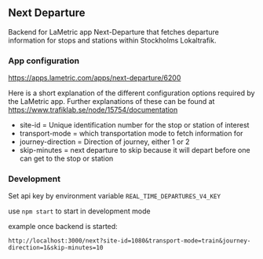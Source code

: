 ## Next Departure

Backend for LaMetric app Next-Departure that fetches departure information for stops and stations within Stockholms Lokaltrafik.

### App configuration

https://apps.lametric.com/apps/next-departure/6200

Here is a short explanation of the different configuration options required by the LaMetric app. 
Further explanations of these can be found at https://www.trafiklab.se/node/15754/documentation

* site-id = Unique identification number for the stop or station of interest
* transport-mode = which transportation mode to fetch information for
* journey-direction = Direction of journey, either 1 or 2
* skip-minutes = next departure to skip because it will depart before one can get to the stop or station

### Development

Set api key by environment variable `REAL_TIME_DEPARTURES_V4_KEY`

use `npm start` to start in development mode

example once backend is started:
```
http://localhost:3000/next?site-id=1080&transport-mode=train&journey-direction=1&skip-minutes=10
```